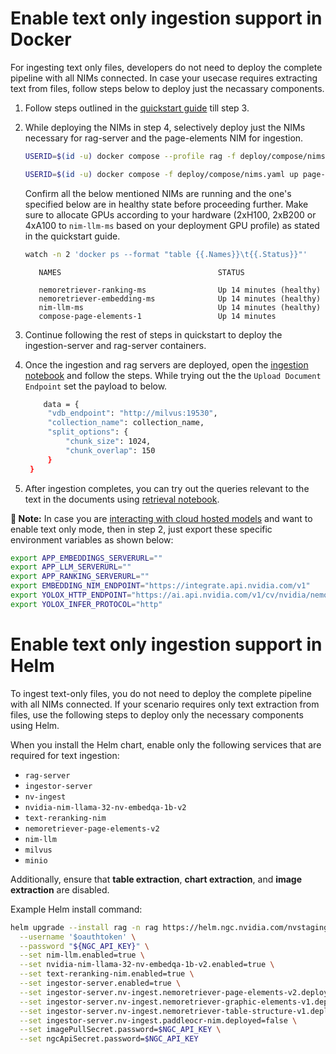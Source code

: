 <!--
  SPDX-FileCopyrightText: Copyright (c) 2025 NVIDIA CORPORATION & AFFILIATES. All rights reserved.
  SPDX-License-Identifier: Apache-2.0
-->

# Enable text only ingestion support in Docker
For ingesting text only files, developers do not need to deploy the complete pipeline with all NIMs connected. In case your usecase requires extracting text from files, follow steps below to deploy just the necassary components.

1. Follow steps outlined in the [quickstart guide](quickstart.md#start-using-on-prem-models) till step 3.

2. While deploying the NIMs in step 4, selectively deploy just the NIMs necessary for rag-server and the page-elements NIM for ingestion.

   ```bash
   USERID=$(id -u) docker compose --profile rag -f deploy/compose/nims.yaml up -d
   ```

   ```bash
   USERID=$(id -u) docker compose -f deploy/compose/nims.yaml up page-elements -d
   ```

   Confirm all the below mentioned NIMs are running and the one's specified below are in healthy state before proceeding further. Make sure to allocate GPUs according to your hardware (2xH100, 2xB200 or 4xA100 to `nim-llm-ms` based on your deployment GPU profile) as stated in the quickstart guide.

   ```bash
   watch -n 2 'docker ps --format "table {{.Names}}\t{{.Status}}"'
   ```

   ```output
      NAMES                                   STATUS

      nemoretriever-ranking-ms                Up 14 minutes (healthy)
      nemoretriever-embedding-ms              Up 14 minutes (healthy)
      nim-llm-ms                              Up 14 minutes (healthy)
      compose-page-elements-1                 Up 14 minutes
   ```

3. Continue following the rest of steps in quickstart to deploy the ingestion-server and rag-server containers.

4. Once the ingestion and rag servers are deployed, open the [ingestion notebook](../notebooks/ingestion_api_usage.ipynb) and follow the steps. While trying out the the `Upload Document Endpoint` set the payload to below.
   ```bash
       data = {
        "vdb_endpoint": "http://milvus:19530",
        "collection_name": collection_name,
        "split_options": {
            "chunk_size": 1024,
            "chunk_overlap": 150
        }
    }
   ```

5. After ingestion completes, you can try out the queries relevant to the text in the documents using [retrieval notebook](../notebooks/retriever_api_usage.ipynb).

**📝 Note:**
In case you are [interacting with cloud hosted models](quickstart.md#start-using-nvidia-hosted-models) and want to enable text only mode, then in step 2, just export these specific environment variables as shown below:
   ```bash
   export APP_EMBEDDINGS_SERVERURL=""
   export APP_LLM_SERVERURL=""
   export APP_RANKING_SERVERURL=""
   export EMBEDDING_NIM_ENDPOINT="https://integrate.api.nvidia.com/v1"
   export YOLOX_HTTP_ENDPOINT="https://ai.api.nvidia.com/v1/cv/nvidia/nemoretriever-page-elements-v2"
   export YOLOX_INFER_PROTOCOL="http"
   ```

# Enable text only ingestion support in Helm


To ingest text-only files, you do not need to deploy the complete pipeline with all NIMs connected. 
If your scenario requires only text extraction from files, use the following steps to deploy only the necessary components using Helm.

When you install the Helm chart, enable only the following services that are required for text ingestion:

- `rag-server`
- `ingestor-server`
- `nv-ingest`
- `nvidia-nim-llama-32-nv-embedqa-1b-v2`
- `text-reranking-nim`
- `nemoretriever-page-elements-v2`
- `nim-llm`
- `milvus`
- `minio`

Additionally, ensure that **table extraction**, **chart extraction**, and **image extraction** are disabled.

Example Helm install command:

```bash
helm upgrade --install rag -n rag https://helm.ngc.nvidia.com/nvstaging/blueprint/charts/nvidia-blueprint-rag-v2.3.0-rc1.tgz \
  --username '$oauthtoken' \
  --password "${NGC_API_KEY}" \
  --set nim-llm.enabled=true \
  --set nvidia-nim-llama-32-nv-embedqa-1b-v2.enabled=true \
  --set text-reranking-nim.enabled=true \
  --set ingestor-server.enabled=true \
  --set ingestor-server.nv-ingest.nemoretriever-page-elements-v2.deployed=true \
  --set ingestor-server.nv-ingest.nemoretriever-graphic-elements-v1.deployed=false \
  --set ingestor-server.nv-ingest.nemoretriever-table-structure-v1.deployed=false \
  --set ingestor-server.nv-ingest.paddleocr-nim.deployed=false \
  --set imagePullSecret.password=$NGC_API_KEY \
  --set ngcApiSecret.password=$NGC_API_KEY
```
